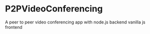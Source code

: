 # P2PVideoConferencing
A peer to peer video conferencing app with node.js backend vanilla js frontend
